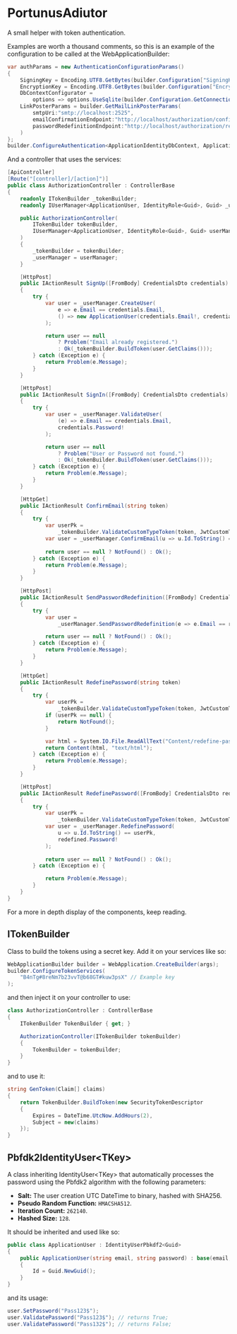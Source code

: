 # PortunusAdiutor
A small helper with token authentication.

Examples are worth a thousand comments, so this is an example of the configuration to be called at the WebApplicationBuilder:

```csharp
var authParams = new AuthenticationConfigurationParams()
{
	SigningKey = Encoding.UTF8.GetBytes(builder.Configuration["SigningKey"]!),
	EncryptionKey = Encoding.UTF8.GetBytes(builder.Configuration["EncryptKey"]!),
	DbContextConfigurator = 
		options => options.UseSqlite(builder.Configuration.GetConnectionString("Sqlite")),
	LinkPosterParams = builder.GetMailLinkPosterParams(
		smtpUri:"smtp://localhost:2525",
		emailConfirmationEndpoint:"http://localhost/authorization/confirmemail?token=",
		passwordRedefinitionEndpoint:"http://localhost/authorization/redefinepassword?token="
	)
};
builder.ConfigureAuthentication<ApplicationIdentityDbContext, ApplicationUser, IdentityRole<Guid>, Guid>(authParams);
```

And a controller that uses the services:

```csharp
[ApiController]
[Route("[controller]/[action]")]
public class AuthorizationController : ControllerBase
{
	readonly ITokenBuilder _tokenBuilder;
	readonly IUserManager<ApplicationUser, IdentityRole<Guid>, Guid> _userManager;

	public AuthorizationController(
		ITokenBuilder tokenBuilder,
		IUserManager<ApplicationUser, IdentityRole<Guid>, Guid> userManager
	)
	{
		_tokenBuilder = tokenBuilder;
		_userManager = userManager;
	}

	[HttpPost]
	public IActionResult SignUp([FromBody] CredentialsDto credentials)
	{
		try {
			var user = _userManager.CreateUser(
				e => e.Email == credentials.Email,
				() => new ApplicationUser(credentials.Email!, credentials.Password!)
			);

			return user == null 
				? Problem("Email already registered.") 
				: Ok(_tokenBuilder.BuildToken(user.GetClaims()));
		} catch (Exception e) {
			return Problem(e.Message);
		}
	}

	[HttpPost]
	public IActionResult SignIn([FromBody] CredentialsDto credentials)
	{
		try {
			var user = _userManager.ValidateUser(
				(e) => e.Email == credentials.Email, 
				credentials.Password!
			);

			return user == null 
				? Problem("User or Password not found.")
				: Ok(_tokenBuilder.BuildToken(user.GetClaims()));
		} catch (Exception e) {
			return Problem(e.Message);
		}
	}

	[HttpGet]
	public IActionResult ConfirmEmail(string token)
	{
		try {
			var userPk =
				_tokenBuilder.ValidateCustomTypeToken(token, JwtCustomTypes.EmailConfirmation);
			var user = _userManager.ConfirmEmail(u => u.Id.ToString() == userPk);
			
			return user == null ? NotFound() : Ok();
		} catch (Exception e) {
			return Problem(e.Message);
		}
	}

	[HttpPost]
	public IActionResult SendPasswordRedefinition([FromBody] CredentialsDto redefine)
	{
		try {
			var user = 
				_userManager.SendPasswordRedefinition(e => e.Email == redefine.Email);

			return user == null ? NotFound() : Ok();
		} catch (Exception e) {
			return Problem(e.Message);
		}
	}

	[HttpGet]
	public IActionResult RedefinePassword(string token)
	{
		try {
			var userPk =
				_tokenBuilder.ValidateCustomTypeToken(token, JwtCustomTypes.PasswordRedefinition);
			if (userPk == null) {
				return NotFound();
			}

			var html = System.IO.File.ReadAllText("Content/redefine-password.html");
			return Content(html, "text/html");
		} catch (Exception e) {
			return Problem(e.Message);
		}
	}

	[HttpPost]
	public IActionResult RedefinePassword([FromBody] CredentialsDto redefined, string token)
	{
		try {
			var userPk =
				_tokenBuilder.ValidateCustomTypeToken(token, JwtCustomTypes.PasswordRedefinition);
			var user = _userManager.RedefinePassword(
				u => u.Id.ToString() == userPk, 
				redefined.Password!
			);
			
			return user == null ? NotFound() : Ok();
		} catch (Exception e) {

			return Problem(e.Message);
		}
	}
}
```
For a more in depth display of the components, keep reading.

## ITokenBuilder
Class to build the tokens using a secret key.
Add it on your services like so:

```csharp
WebApplicationBuilder builder = WebApplication.CreateBuilder(args);
builder.ConfigureTokenServices(
	"B4nTg#8reNm7b23vvT@b68GT#kuw3psX" // Example key
);
```

and then inject it on your controller to use:

```csharp
class AuthorizationController : ControllerBase
{
	ITokenBuilder TokenBuilder { get; }

	AuthorizationController(ITokenBuilder tokenBuilder)
	{
		TokenBuilder = tokenBuilder;
	}
}
```

and to use it:

```csharp
string GenToken(Claim[] claims)
{
	return TokenBuilder.BuildToken(new SecurityTokenDescriptor
	{
		Expires = DateTime.UtcNow.AddHours(2),
		Subject = new(claims)
	});
}
```

## Pbfdk2IdentityUser\<TKey>
A class inheriting IdentityUser\<TKey> that automatically processes the password using the Pbfdk2 algorithm with the following parameters:
 -	**Salt:** The user creation UTC DateTime to binary, hashed with SHA256.
 -	**Pseudo Random Function:** `HMACSHA512`.
 -	**Iteration Count:** `262140`.
 -	**Hashed Size:** `128`.

It should be inherited and used like so:

```csharp
public class ApplicationUser : IdentityUserPbkdf2<Guid>
{
	public ApplicationUser(string email, string password) : base(email, password)
	{
		Id = Guid.NewGuid();
	}
}
```

and its usage:

```csharp
user.SetPassword("Pass123$");
user.ValidatePassword("Pass123$"); // returns True;
user.ValidatePassword("Pass132$"); // returns False;
```

